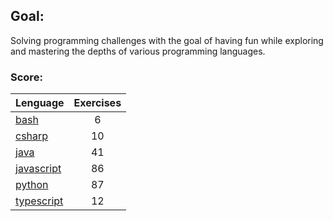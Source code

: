 ## Goal:
Solving programming challenges with the goal of having fun while exploring and mastering the depths of various programming languages.

### Score:
| Lenguage | Exercises |
|---|:---:|
| [bash](/bash) | 6 |
| [csharp](/csharp) | 10 |
| [java](/java) | 41 |
| [javascript](/javascript) | 86 |
| [python](/python) | 87 |
| [typescript](/typescript) | 12 |
